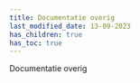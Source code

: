 ```yaml
---
title: Documentatie overig
last_modified_date: 13-09-2023
has_children: true
has_toc: true
---
```


Documentatie overig